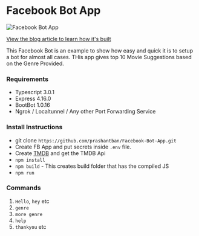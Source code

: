 # Facebook Bot App
![Facebook Bot App](http://prashantb.me/content/images/2018/09/bot.gif)

[View the blog article to learn how it's built](http://prashantb.me/build-a-facebook-messenger-bot-app/)

This Facebook Bot is an example to show how easy and quick it is to setup a bot for almost all cases.
THis app gives top 10 Movie Suggestions based on the Genre Provided.

### Requirements

- Typescript 3.0.1
- Express 4.16.0
- BootBot 1.0.16
- Ngrok / Localtunnel / Any other Port Forwarding Service

### Install Instructions

- git clone `https://github.com/prashantban/Facebook-Bot-App.git` 
- Create FB App and put secrets inside `.env` file.
- Create [TMDB](https://www.themoviedb.org/) and get the TMDB Api
- `npm install`
- `npm build` - This creates build folder that has the compiled JS
- `npm run`

### Commands
1. `Hello`, `hey` etc 
2. `genre`
3. `more genre`
4. `help`
5. `thankyou` etc